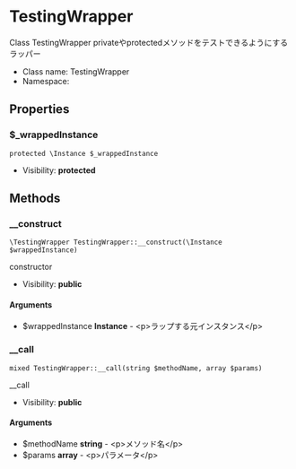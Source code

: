 TestingWrapper
===============

Class TestingWrapper privateやprotectedメソッドをテストできるようにするラッパー




* Class name: TestingWrapper
* Namespace: 





Properties
----------


### $_wrappedInstance

    protected \Instance $_wrappedInstance





* Visibility: **protected**


Methods
-------


### __construct

    \TestingWrapper TestingWrapper::__construct(\Instance $wrappedInstance)

constructor



* Visibility: **public**


#### Arguments
* $wrappedInstance **Instance** - &lt;p&gt;ラップする元インスタンス&lt;/p&gt;



### __call

    mixed TestingWrapper::__call(string $methodName, array $params)

__call



* Visibility: **public**


#### Arguments
* $methodName **string** - &lt;p&gt;メソッド名&lt;/p&gt;
* $params **array** - &lt;p&gt;パラメータ&lt;/p&gt;


